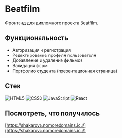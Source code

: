 # Beatfilm
Фронтенд для дипломного проекта Beatfilm.

## Функциональность
* Авторизация и регистрация
* Редактирование профиля пользователя
* Добавление и удаление фильмов
* Валидация форм
* Портфолио студента (презентационная страница)

## Стек
<img alt="HTML5" src="https://img.shields.io/badge/html5-%23E34F26.svg?style=for-the-badge&logo=html5&logoColor=white"/> <img alt="CSS3" src="https://img.shields.io/badge/css3-%231572B6.svg?style=for-the-badge&logo=css3&logoColor=white"/> <img alt="JavaScript" src="https://img.shields.io/badge/javascript-%23323330.svg?style=for-the-badge&logo=javascript&logoColor=%23F7DF1E"/> <img alt="React" src="https://img.shields.io/badge/react-%2320232a.svg?style=for-the-badge&logo=react&logoColor=%2361DAFB"/>

## Посмотреть, что получилось
[https://shakarova.nomoredomains.icu/](https://shakarova.nomoredomains.icu/)

